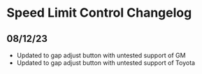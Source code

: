 # Speed Limit Control Changelog

## 08/12/23
* Updated to gap adjust button with untested support of GM
* Updated to gap adjust button with untested support of Toyota

